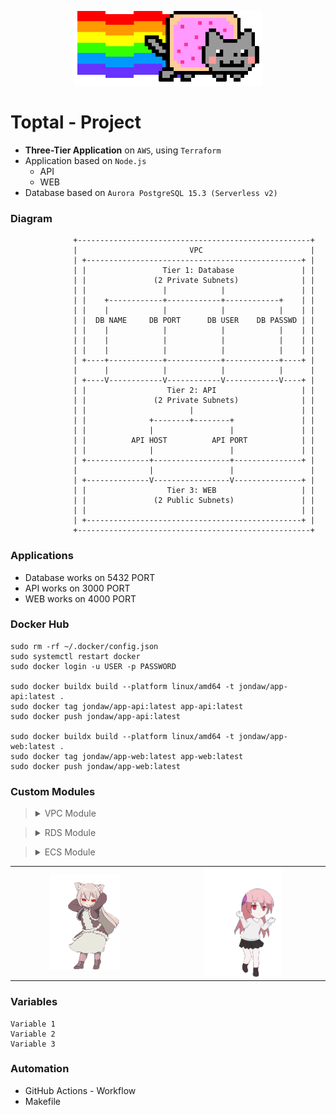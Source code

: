 <p align="center">
  <img src="Images/diagram.gif" alt="Diagram of Project">
  <br>
</p>

# Toptal - Project

- **Three-Tier Application** on `AWS`, using `Terraform`
- Application based on `Node.js`
    - API
    - WEB
- Database based on `Aurora PostgreSQL 15.3 (Serverless v2)`

### Diagram

```
              +----------------------------------------------------+
              |                         VPC                        |
              | +------------------------------------------------+ |
              | |                 Tier 1: Database               | |
              | |               (2 Private Subnets)              | |
              | |                 |            |                 | |
              | |    +------------+------------+------------+    | |
              | |    |            |            |            |    | |
              | |  DB NAME     DB PORT      DB USER    DB PASSWD | |
              | |    |            |            |            |    | |
              | |    |            |            |            |    | |
              | |    |            |            |            |    | |
              | +----+------------+------------+------------+----+ |
              |      |            |            |            |      |
              | +----V------------V------------V------------V----+ |
              | |                  Tier 2: API                   | |
              | |               (2 Private Subnets)              | |
              | |                       |                        | |
              | |              +--------+--------+               | |
              | |              |                 |               | |
              | |          API HOST          API PORT            | |
              | |              |                 |               | |
              | +--------------+-----------------+---------------+ |
              |                |                 |                 |
              | +--------------V-----------------V---------------+ |
              | |                  Tier 3: WEB                   | |
              | |               (2 Public Subnets)               | |
              | |                                                | |
              | +------------------------------------------------+ |
              +----------------------------------------------------+
```

### Applications

- Database works on 5432 PORT
- API works on 3000 PORT
- WEB works on 4000 PORT

### Docker Hub

``` Shell
sudo rm -rf ~/.docker/config.json
sudo systemctl restart docker
sudo docker login -u USER -p PASSWORD

sudo docker buildx build --platform linux/amd64 -t jondaw/app-api:latest .
sudo docker tag jondaw/app-api:latest app-api:latest
sudo docker push jondaw/app-api:latest

sudo docker buildx build --platform linux/amd64 -t jondaw/app-web:latest .
sudo docker tag jondaw/app-web:latest app-web:latest
sudo docker push jondaw/app-web:latest
```

### Custom Modules

> <details>
> <summary>VPC Module</summary>
>
> - TEST
>
> </details>



> <details>
> <summary>RDS Module</summary>
>
> - TEST
>
> </details>



> <details>
> <summary>ECS Module</summary>
>
>  - TEST
>
> </details>

<table>
  <tr>
    <td align="center" width="45%">
      <img src="Images/girl1.gif" alt="Girl 1" width="50%">
    </td>
    <td align="center" width="50%">
      <img src="Images/girl2.gif" alt="Girl 2" width="50%">
    </td>
  </tr>
</table>

### Variables

``` HCL
Variable 1
Variable 2
Variable 3
```

### Automation

- GitHub Actions - Workflow
- Makefile
